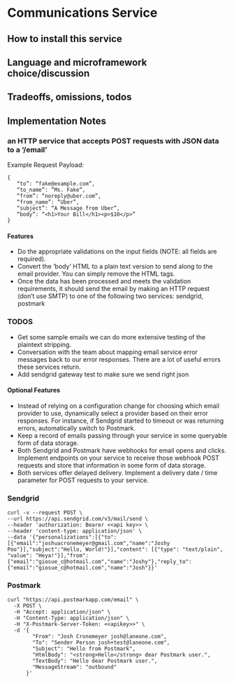 # Communications Service

## How to install this service

## Language and microframework choice/discussion

## Trade­offs, omissions, todos


## Implementation Notes

### an HTTP service that accepts POST requests with JSON data to a ‘/email’

Example Request Payload:

```
{
   “to”: “fake@example.com”,
   “to_name”: “Ms. Fake”,
   “from”: “noreply@uber.com”,
   “from_name”: “Uber”,
   “subject”: “A Message from Uber”,
   “body”: “<h1>Your Bill</h1><p>$10</p>”
}
```

#### Features

* Do the appropriate validations on the input fields (NOTE: all fields are required).
* Convert the ‘body’ HTML to a plain text version to send along to the email provider. You can simply remove the HTML tags.
* Once the data has been processed and meets the validation requirements, it should send the email by making an HTTP request (don’t use SMTP) to one of the following two services: sendgrid, postmark

### TODOS

* Get some sample emails we can do more extensive testing of the plaintext stripping.
* Conversation with the team about mapping email service error messages back to our error responses. There are a lot of useful errors these services return.
* Add sendgrid gateway test to make sure we send right json

#### Optional Features

* Instead of relying on a configuration change for choosing which email provider to use, dynamically select a provider based on their error responses. For instance, if Sendgrid started to timeout or was returning errors, automatically switch to Postmark.
* Keep a record of emails passing through your service in some queryable form of data storage.
* Both Sendgrid and Postmark have webhooks for email opens and clicks. Implement endpoints on your service to receive those webhook POST requests and store that information in some form of data storage.
* Both services offer delayed delivery. Implement a delivery date / time parameter for POST requests to your service.


### Sendgrid

```
curl -v --request POST \
--url https://api.sendgrid.com/v3/mail/send \
--header 'authorization: Bearer <<api key>> \
--header 'content-type: application/json' \
--data '{"personalizations":[{"to":[{"email":"joshuacronemeyer@gmail.com","name":"Joshy Poo"}],"subject":"Hello, World!"}],"content": [{"type": "text/plain", "value": "Heya!"}],"from":{"email":"giosue_c@hotmail.com","name":"Joshy"},"reply_to":{"email":"giosue_c@hotmail.com","name":"Josh"}}'
```

### Postmark

```
curl "https://api.postmarkapp.com/email" \
  -X POST \
  -H "Accept: application/json" \
  -H "Content-Type: application/json" \
  -H "X-Postmark-Server-Token: <<apikey>>" \
  -d '{
        "From": "Josh Cronemeyer josh@laneone.com",
        "To": "Sender Person josh+test@laneone.com",
        "Subject": "Hello from Postmark",
        "HtmlBody": "<strong>Hello</strong> dear Postmark user.",
        "TextBody": "Hello dear Postmark user.",
        "MessageStream": "outbound"
      }'
```

